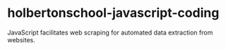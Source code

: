 # holbertonschool-javascript-coding
JavaScript facilitates web scraping for automated data extraction from websites.
